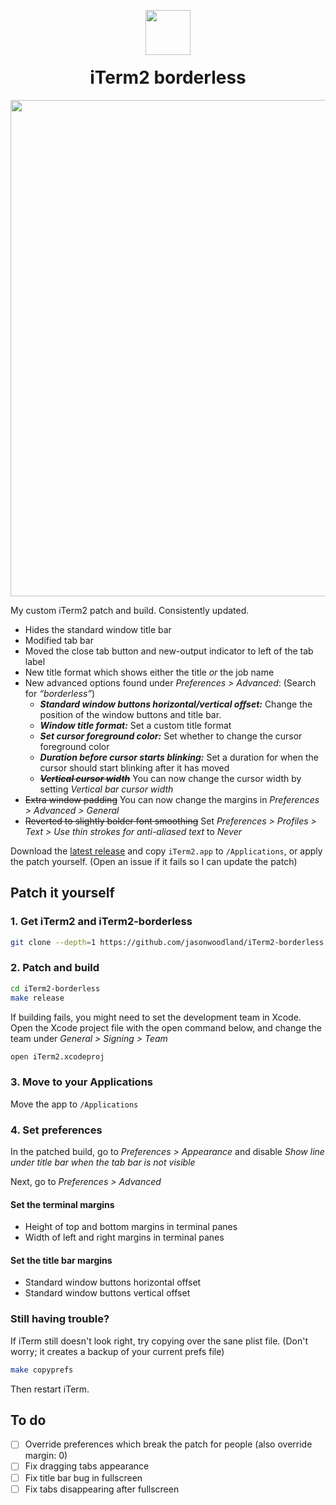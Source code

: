<p align="center">
<img width="72" style="margin-bottom: -20px" src="https://github.com/jasonwoodland/iTerm2-borderless/blob/master/icons/AppIcon.png?raw=true">
</p>
<h1 align="center">iTerm2 borderless</h1>
<p align="center">
<img align="center" width="794" src="https://github.com/jasonwoodland/iTerm2-borderless/blob/master/Preview.png?raw=true">
</p>

My custom iTerm2 patch and build. Consistently updated.

* Hides the standard window title bar
* Modified tab bar
* Moved the close tab button and new-output indicator to left of the tab label
* New title format which shows either the title *or* the job name
* New advanced options found under *Preferences > Advanced*: (Search for *&ldquo;borderless&rdquo;*)
  * ***Standard window buttons horizontal/vertical offset:*** Change the position of the window buttons and title bar.
  * ***Window title format:*** Set a custom title format
  * ***Set cursor foreground color:*** Set whether to change the cursor foreground color
  * ***Duration before cursor starts blinking:*** Set a duration for when the cursor should start blinking after it has moved
  * ~~***Vertical cursor width***~~ You can now change the cursor width by setting *Vertical bar cursor width*
* ~~Extra window padding~~ You can now change the margins in *Preferences > Advanced > General*
* ~~Reverted to slightly bolder font smoothing~~ Set *Preferences > Profiles > Text > Use thin strokes for anti-aliased text* to *Never*

Download the [latest release](https://github.com/jasonwoodland/iTerm2-borderless/releases/latest) and copy `iTerm2.app` to `/Applications`, or apply the patch yourself. (Open an issue if it fails so I can update the patch)

## Patch it yourself

### 1. Get iTerm2 and iTerm2-borderless

```sh
git clone --depth=1 https://github.com/jasonwoodland/iTerm2-borderless.git
```

### 2. Patch and build

```sh
cd iTerm2-borderless
make release
```

If building fails, you might need to set the development team in Xcode. Open the Xcode project file with the open command below, and change the team under *General > Signing > Team*

```sh
open iTerm2.xcodeproj
```

### 3. Move to your Applications

Move the app to `/Applications`

### 4. Set preferences

In the patched build, go to *Preferences > Appearance* and disable *Show line under title bar when the tab bar is not visible*

Next, go to *Preferences > Advanced*

#### Set the terminal margins

* Height of top and bottom margins in terminal panes
* Width of left and right margins in terminal panes

#### Set the title bar margins

* Standard window buttons horizontal offset
* Standard window buttons vertical offset

### Still having trouble?

If iTerm still doesn't look right, try copying over the sane plist file. (Don't worry; it creates a backup of your current prefs file)

```sh
make copyprefs
```

Then restart iTerm.

## To do

- [ ] Override preferences which break the patch for people (also override margin: 0)
- [ ] Fix dragging tabs appearance
- [ ] Fix title bar bug in fullscreen
- [ ] Fix tabs disappearing after fullscreen
